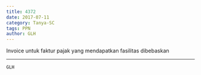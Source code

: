 ```yaml
---
title: 4372
date: 2017-07-11
category: Tanya-SC
tags: PPN
author: GLH
---
```


Invoice untuk faktur pajak yang mendapatkan fasilitas dibebaskan

---



`GLH`
